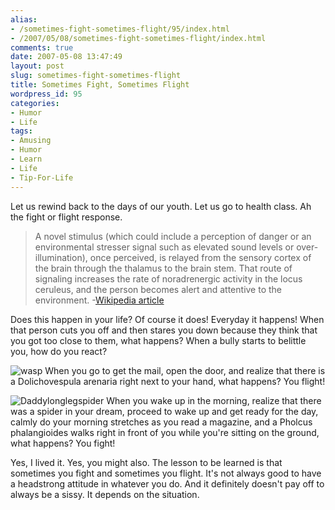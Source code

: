 ```yaml
---
alias:
- /sometimes-fight-sometimes-flight/95/index.html
- /2007/05/08/sometimes-fight-sometimes-flight/index.html
comments: true
date: 2007-05-08 13:47:49
layout: post
slug: sometimes-fight-sometimes-flight
title: Sometimes Fight, Sometimes Flight
wordpress_id: 95
categories:
- Humor
- Life
tags:
- Amusing
- Humor
- Learn
- Life
- Tip-For-Life
---
```


Let us rewind back to the days of our youth. Let us go to health class. Ah the fight or flight response.


> A novel stimulus (which could include a perception of danger or an environmental stresser signal such as elevated sound levels or over-illumination), once perceived, is relayed from the sensory cortex of the brain through the thalamus to the brain stem. That route of signaling increases the rate of noradrenergic activity in the locus ceruleus, and the person becomes alert and attentive to the environment.
-[Wikipedia article](http://en.wikipedia.org/wiki/Fight_or_flight)


Does this happen in your life? Of course it does! Everyday it happens! When that person cuts you off and then stares you down because they think that you got too close to them, what happens? When a bully starts to belittle you, how do you react?



![wasp](http://farm1.static.flickr.com/227/490072881_41be204f32_m.jpg)
When you go to get the mail, open the door, and realize that there is a Dolichovespula arenaria right next to your hand, what happens? You flight!



![Daddylonglegspider](http://farm1.static.flickr.com/193/490072871_f0cbb54821_m.jpg)
When you wake up in the morning, realize that there was a spider in your dream, proceed to wake up and get ready for the day, calmly do your morning stretches as you read a magazine, and a Pholcus phalangioides walks right in front of you while you're sitting on the ground, what happens? You fight!



Yes, I lived it. Yes, you might also. The lesson to be learned is that sometimes you fight and sometimes you flight. It's not always good to have a headstrong attitude in whatever you do. And it definitely doesn't pay off to always be a sissy. It depends on the situation.
